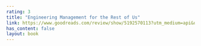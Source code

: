 ```yaml
---
rating: 3
title: "Engineering Management for the Rest of Us"
link: https://www.goodreads.com/review/show/5192570113?utm_medium=api&utm_source=rss
has_content: false
layout: book
---
```

